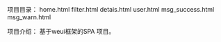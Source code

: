 项目目录：
home.html
filter.html
detais.html
user.html
msg_success.html
msg_warn.html

项目介绍：
基于weui框架的SPA 项目。
